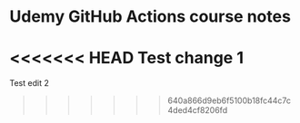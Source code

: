 # Udemy GitHub Actions course notes

<<<<<<< HEAD
Test change 1
=======
Test edit 2
>>>>>>> 640a866d9eb6f5100b18fc44c7c4ded4cf8206fd

